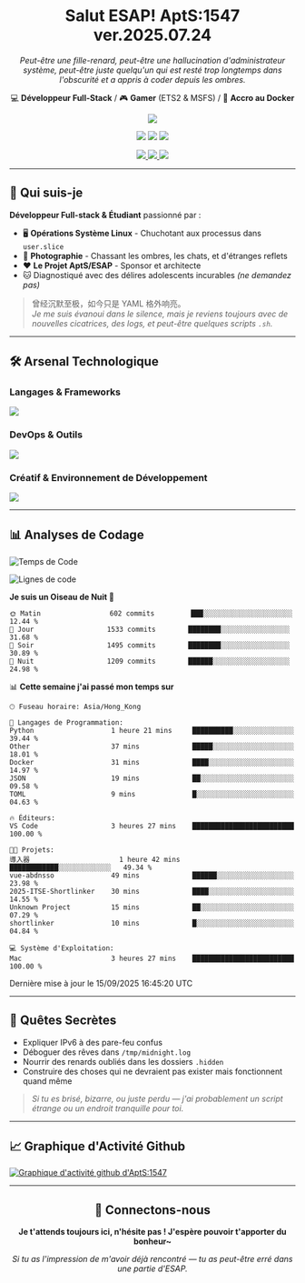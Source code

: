<div align="center">
  <h1>Salut ESAP! AptS:1547 ver.2025.07.24</h1>
  <p><em>Peut-être une fille-renard, peut-être une hallucination d'administrateur système, peut-être juste quelqu'un qui est resté trop longtemps dans l'obscurité et a appris à coder depuis les ombres.</em></p>
  
  <p>
    💻 <strong>Développeur Full-Stack</strong> / 🎮 <strong>Gamer</strong> (ETS2 & MSFS) / 🐋 <strong>Accro au Docker</strong>
  </p>
</div>

<div align="center">
  <p>
    <a href="https://github.com/AptS-1547">
      <img src="https://github-readme-stats.vercel.app/api?username=AptS-1547&show_icons=true&theme=transparent" />
    </a>
  </p>

  <p>
    <img src="https://komarev.com/ghpvc/?username=AptS-1547&color=blue&style=flat-square" />
    <img src="https://img.shields.io/github/followers/AptS-1547?style=flat-square" />
    <img src="https://img.shields.io/github/stars/AptS-1547?style=flat-square" />
  </p>

  <p>
    <a href="https://www.esaps.net/">
      <img src="https://img.shields.io/badge/site web-4493f8?style=for-the-badge&logo=About.me&logoColor=white" />
    </a>
    <a href="https://www.esaps.net/feed/">
      <img src="https://img.shields.io/badge/RSS-4493f8?style=for-the-badge&logo=rss&logoColor=white" />
    </a>
    <a href="mailto:apts-1547@esaps.net">
      <img src="https://img.shields.io/badge/Email-4493f8?style=for-the-badge&logo=gmail&logoColor=white" />
    </a>
  </p>
</div>

---

## 🦊 Qui suis-je

**Développeur Full-stack & Étudiant** passionné par :
- 🖥️ **Opérations Système Linux** - Chuchotant aux processus dans `user.slice`
- 📸 **Photographie** - Chassant les ombres, les chats, et d'étranges reflets  
- ❤️ **Le Projet AptS/ESAP** - Sponsor et architecte
- 🐱 Diagnostiqué avec des délires adolescents incurables *(ne demandez pas)*

> 曾经沉默至极，如今只是 YAML 格外响亮。  
> *Je me suis évanoui dans le silence, mais je reviens toujours avec de nouvelles cicatrices, des logs, et peut-être quelques scripts `.sh`.*

---

## 🛠️ Arsenal Technologique

### **Langages & Frameworks**
<a href="https://skillicons.dev">
  <img src="https://skillicons.dev/icons?i=py,javascript,typescript,vue,nodejs,php,r,html,css,java,kotlin,go,c,cs,cpp,rust,bash,tailwind" />
</a>

### **DevOps & Outils**
<a href="https://skillicons.dev">
  <img src="https://skillicons.dev/icons?i=docker,git,github,githubactions,jenkins,nginx,cloudflare,workers,grafana,prometheus,sqlite,postgres,mysql,mongodb,redis" />
</a>

### **Créatif & Environnement de Développement**
<a href="https://skillicons.dev">
  <img src="https://skillicons.dev/icons?i=vscode,visualstudio,idea,androidstudio,arduino,blender,ps,pr,ae,au" />
</a>

---

## 📊 Analyses de Codage

<!--START_SECTION:waka-->
![Temps de Code](http://img.shields.io/badge/Temps%20de%20Code-761%20heures%2045%20mins-blue)

![Lignes de code](https://img.shields.io/badge/Depuis%20Hello%20World%20j'ai%20écrit-1.3%20million%20lignes%20de%20code-blue)

**Je suis un Oiseau de Nuit 🦉** 

```text
🌞 Matin                 602 commits         ███░░░░░░░░░░░░░░░░░░░░░░   12.44 % 
🌆 Jour                  1533 commits        ████████░░░░░░░░░░░░░░░░░   31.68 % 
🌃 Soir                  1495 commits        ████████░░░░░░░░░░░░░░░░░   30.89 % 
🌙 Nuit                  1209 commits        ██████░░░░░░░░░░░░░░░░░░░   24.98 % 
```


📊 **Cette semaine j'ai passé mon temps sur** 

```text
🕑︎ Fuseau horaire: Asia/Hong_Kong

💬 Langages de Programmation: 
Python                   1 heure 21 mins     ██████████░░░░░░░░░░░░░░░   39.44 % 
Other                    37 mins             █████░░░░░░░░░░░░░░░░░░░░   18.01 % 
Docker                   31 mins             ████░░░░░░░░░░░░░░░░░░░░░   14.97 % 
JSON                     19 mins             ██░░░░░░░░░░░░░░░░░░░░░░░   09.58 % 
TOML                     9 mins              █░░░░░░░░░░░░░░░░░░░░░░░░   04.63 % 

🔥 Éditeurs: 
VS Code                  3 heures 27 mins    █████████████████████████   100.00 % 

🐱‍💻 Projets: 
導入器                      1 heure 42 mins     ████████████░░░░░░░░░░░░░   49.34 % 
vue-abdnsso              49 mins             ██████░░░░░░░░░░░░░░░░░░░   23.98 % 
2025-ITSE-Shortlinker    30 mins             ████░░░░░░░░░░░░░░░░░░░░░   14.55 % 
Unknown Project          15 mins             ██░░░░░░░░░░░░░░░░░░░░░░░   07.29 % 
shortlinker              10 mins             █░░░░░░░░░░░░░░░░░░░░░░░░   04.84 % 

💻 Système d'Exploitation: 
Mac                      3 heures 27 mins    █████████████████████████   100.00 % 
```


 Dernière mise à jour le 15/09/2025 16:45:20 UTC
<!--END_SECTION:waka-->

---

## 🌙 Quêtes Secrètes

- Expliquer IPv6 à des pare-feu confus
- Déboguer des rêves dans `/tmp/midnight.log`  
- Nourrir des renards oubliés dans les dossiers `.hidden`
- Construire des choses qui ne devraient pas exister mais fonctionnent quand même

> *Si tu es brisé, bizarre, ou juste perdu — j'ai probablement un script étrange ou un endroit tranquille pour toi.*

---

## 📈 Graphique d'Activité Github

[![Graphique d'activité github d'AptS:1547](https://github-readme-activity-graph.vercel.app/graph?username=AptS-1547&theme=react-dark)](https://github.com/AptS-1547)

---

<div align="center">
  <h2>🤝 Connectons-nous</h2>
  <p><strong>Je t'attends toujours ici, n'hésite pas ! J'espère pouvoir t'apporter du bonheur~</strong></p>
  
  <em>Si tu as l'impression de m'avoir déjà rencontré — tu as peut-être erré dans une partie d'ESAP.</em>
</div>